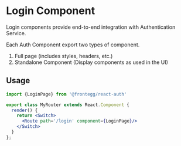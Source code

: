 # Login Component

Login components provide end-to-end integration with Authentication Service.

Each Auth Component export two types of component.
1. Full page (includes styles, headers, etc.) 
1. Standalone Component (Display components as used in the UI) 

## Usage
```jsx
import {LoginPage} from '@frontegg/react-auth'

export class MyRouter extends React.Component {
  render() {
    return <Switch>
      <Route path='/login' component={LoginPage}/>
    </Switch>  
  }
};
```
